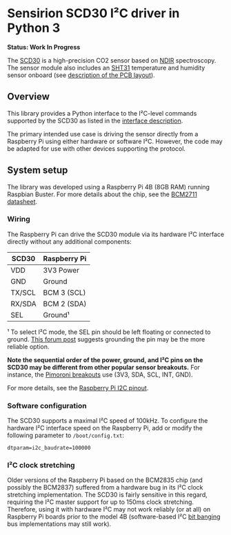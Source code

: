 # Sensirion SCD30 I²C driver in Python 3

**Status: Work In Progress**

The [SCD30](https://www.sensirion.com/en/environmental-sensors/carbon-dioxide-sensors/carbon-dioxide-sensors-co2/)
is a high-precision CO2 sensor based on [NDIR](https://en.wikipedia.org/wiki/Nondispersive_infrared_sensor) spectroscopy.
The sensor module also includes an
[SHT31](https://www.sensirion.com/en/environmental-sensors/humidity-sensors/digital-humidity-sensors-for-various-applications/)
temperature and humidity sensor onboard (see
[description of the PCB layout](https://www.sensirion.com/fileadmin/user_upload/customers/sensirion/Dokumente/9.5_CO2/Sensirion_SCD30_Design-In_Guidelines_D1.pdf)).

## Overview
This library provides a Python interface to the I²C-level commands supported by the SCD30 as listed in the
[interface description](https://www.sensirion.com/fileadmin/user_upload/customers/sensirion/Dokumente/9.5_CO2/Sensirion_CO2_Sensors_SCD30_Interface_Description.pdf).

The primary intended use case is driving the sensor directly from a Raspberry Pi using either hardware or software I²C.
However, the code may be adapted for use with other devices supporting the protocol.

## System setup
The library was developed using a Raspberry Pi 4B (8GB RAM) running Raspbian Buster. For more details about the chip, see the
[BCM2711 datasheet](https://www.raspberrypi.org/documentation/hardware/raspberrypi/bcm2711/rpi_DATA_2711_1p0.pdf).

### Wiring
The Raspberry Pi can drive the SCD30 module via its hardware I²C interface directly without any additional components:

SCD30  | Raspberry Pi
------ | ------------
VDD    | 3V3 Power
GND    | Ground
TX/SCL | BCM 3 (SCL)
RX/SDA | BCM 2 (SDA)
SEL    | Ground¹

¹ To select I²C mode, the SEL pin should be left floating or connected to ground.
[This forum post](https://forum.arduino.cc/index.php?topic=561246.msg3828228#msg3828228) suggests grounding the pin may be the
more reliable option.

**Note the sequential order of the power, ground, and I²C pins on the SCD30 may be different from other popular sensor breakouts.**
For instance, the [Pimoroni breakouts](https://shop.pimoroni.com/collections/pimoroni-breakouts) use (3V3, SDA, SCL, INT, GND).

For more details, see the [Raspberry Pi I2C pinout](https://pinout.xyz/pinout/i2c).

### Software configuration
The SCD30 supports a maximal I²C speed of 100kHz. To configure the hardware I²C interface speed on the Raspberry Pi, add or modify
the following parameter to `/boot/config.txt`:
```
dtparam=i2c_baudrate=100000
```

### I²C clock stretching
Older versions of the Raspberry Pi based on the BCM2835 chip (and possibly the BCM2837) suffered from a hardware bug in its I²C
clock stretching implementation. The SCD30 is fairly sensitive in this regard, requiring the I²C master support for up to 150ms
clock stretching. Therefore, using it with hardware I²C may not work reliably (or at all) on Raspberry Pi boards prior to the
model 4B (software-based I²C [bit banging](https://en.wikipedia.org/wiki/Bit_banging) bus implementations may still work).

